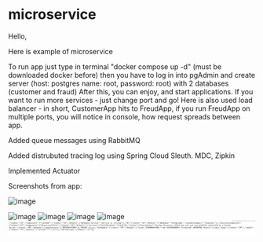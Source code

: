# microservice
Hello,

Here is example of microservice

To run app just type in terminal
"docker compose up -d"  (must be downloaded docker before)
then you have to log in into pgAdmin and create server (host: postgres name: root, password: root) with 2 databases (customer and fraud)
After this, you can enjoy, and start applications. If you want to run more services - just change port and go!
Here is also used load balancer - in short, CustomerApp hits to FreudApp, if you run FreudApp on multiple ports, you will notice in console, how request spreads between app.

Added queue messages using RabbitMQ 

Added distrubuted tracing log using Spring Cloud Sleuth. MDC, Zipkin 

Implemented Actuator

Screenshots from app:

![image](https://user-images.githubusercontent.com/82658699/193277155-eb26bf14-5e45-497a-9172-327d21c15d1a.png)

![image](https://user-images.githubusercontent.com/82658699/193558875-cd52e0fb-7798-4916-917d-40f81f17f20f.png)
![image](https://user-images.githubusercontent.com/82658699/193558904-d4ee495e-f5f1-4dfb-ab1f-95a84319979a.png)
![image](https://user-images.githubusercontent.com/82658699/193560336-13b289f7-e772-4584-879f-75c2980f3dbe.png)
![image](https://user-images.githubusercontent.com/82658699/193276867-2d1c942c-8b29-438a-ad3a-6aa5279aae76.png)
![img.png](img.png)

